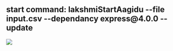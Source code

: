 <h2>start command:  lakshmiStartAagidu --file input.csv --dependancy express@4.0.0 --update</h2>
<img src="[CLI.png](https://github.com/SrinathG7/Node-Modules-package-Version-Checker-from-CLI/blob/main/CLI.PNG?raw=true)" />
